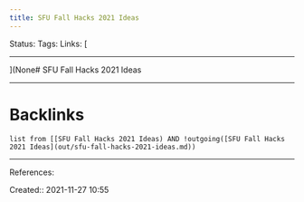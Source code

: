 ```yaml
---
title: SFU Fall Hacks 2021 Ideas
---
```

Status: 
Tags: 
Links: [
___
](None# SFU Fall Hacks 2021 Ideas

___
# Backlinks
```dataview
list from [[SFU Fall Hacks 2021 Ideas) AND !outgoing([SFU Fall Hacks 2021 Ideas](out/sfu-fall-hacks-2021-ideas.md))
```
___
References:

Created:: 2021-11-27 10:55
